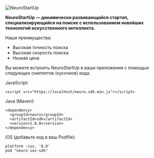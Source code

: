 
![NeuroStartUp](https://camo.githubusercontent.com/c6727c717cad1e4820481abb87524f90782445c5/68747470733a2f2f692e696d6775722e636f6d2f495a4f525769492e706e67)

**NeuroStartUp — динамически развивающийся стартап, специализирующийся на поиске с использованием новейших технологий искусственного интеллекта.**
 
 Наши преимущества:

* Высокая точность поиска
* Высокая скорость поиска
* Низкая цена

Вы можете встроить NeuroStartUp в ваши приложения с помощью следующих сниппетов (кусочков) кода.

JavaScript:


```
<script src="https://localhost/neuro.sdk.min.js"></script>
```


Java (Maven):


```
<dependency>
  <groupId>neuro</groupId>
  <artifactId>sdk</artifactId>
  <version>1.0.0</version>
</dependency>
```


iOS (добавьте код в ваш Podfile):

```
platform :ios, '8.0'
pod "neuro-ios-sdk"
```
